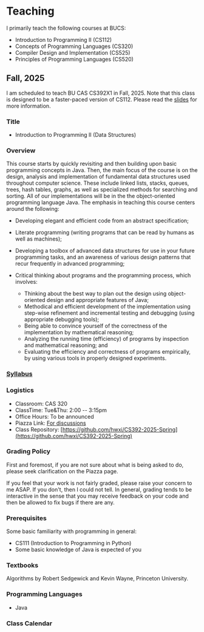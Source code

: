 # Teaching

I primarily teach the following courses at BUCS:

* Introduction to Programming II (CS112)
* Concepts of Programming Languages (CS320)
* Compiler Design and Implementation (CS525)
* Principles of Programming Languages (CS520)

## Fall, 2025

I am scheduled to teach BU CAS CS392X1 in Fall, 2025.
Note that this class is designed to be a faster-paced version of CS112.
Please read the [slides](./CS392/2025Fall/admin/faster-paced.pdf) for more information.

### Title

* Introduction to Programming II (Data Structures)

### Overview

This course starts by quickly revisiting and then building upon basic
programming concepts in Java. Then, the main focus of the course is on
the design, analysis and implementation of fundamental data structures
used throughout computer science. These include linked lists, stacks,
queues, trees, hash tables, graphs, as well as specialized methods for
searching and sorting. All of our implementations will be in the the
object-oriented programming language Java. The emphasis in teaching
this course centers around the following:

* Developing elegant and efficient code from an abstract specification;

* Literate programming (writing programs that can be read by humans as well
as machines);

* Developing a toolbox of advanced data structures for use in your future
programming tasks, and an awareness of various design patterns that recur
frequently in advanced programming;

* Critical thinking about programs and the programming process, which
involves:
  * Thinking about the best way to plan out the design using object-oriented
    design and appropriate features of Java;
  * Methodical and efficient development of the implementation using step-wise
    refinement and incremental testing and debugging (using appropriate
    debugging tools);
  * Being able to convince yourself of the correctness of the implementation by
    mathematical reasoning;
  * Analyzing the running time (efficiency) of programs by inspection and
    mathematical reasoning; and
  * Evaluating the efficiency and correctness of programs empirically, by using
    various tools in properly designed experiments.

### [Syllabus](./CS392/2025Fall/admin/syllabus.pdf)

### Logistics

* Classroom: CAS 320
* ClassTime: Tue&Thu: 2:00 -- 3:15pm
* Office Hours: To be announced
* Piazza Link: [For discussions](https://piazza.com/bu/fall2025/bucascs392x1/home)
* Class Repository: [https://github.com/hwxi/CS392-2025-Spring](https://github.com/hwxi/CS392-2025-Spring)

### Grading Policy

First and foremost, if you are not sure about what is being asked
to do, please seek clarification on the Piazza page.

If you feel that your work is not fairly graded, please raise your
concern to me ASAP. If you don't, then I could not tell. In general,
grading tends to be interactive in the sense that you may receive
feedback on your code and then be allowed to fix bugs if there are
any.

### Prerequisites

Some basic familiarity with programming in general:

* CS111 (Introduction to Programming in Python)
* Some basic knowledge of Java is expected of you

### Textbooks

Algorithms by Robert Sedgewick and Kevin Wayne, Princeton University.

### Programming Languages

* Java

### Class Calendar
